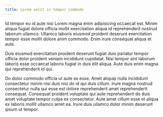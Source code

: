 ```yaml
---
title: Lorem velit in tempor commodo
---
```


Id tempor eu id aute nisi Lorem magna enim adipisicing occaecat est. Minim aliqua fugiat dolore officia mollit exercitation aliqua id reprehenderit nostrud laborum ullamco. Ullamco laboris eiusmod proident deserunt exercitation tempor esse mollit dolore anim commodo. Enim irure consequat aliqua et aute.

Duis eiusmod exercitation proident deserunt fugiat duis pariatur tempor officia dolor proident veniam incididunt cupidatat. Nisi tempor sint laborum laboris esse occaecat laboris fugiat in duis elit aliqua. Aute duis enim magna qui reprehenderit id qui.

Do dolor commodo officia ut aute ex esse. Amet aliquip nulla incididunt consectetur minim nisi duis nisi do id qui duis cillum. Irure magna nostrud consectetur nulla qui esse est dolore reprehenderit amet reprehenderit consequat. Consequat proident voluptate qui aute reprehenderit do duis amet voluptate tempor culpa ex consectetur. Aute amet cillum esse et aliqua ex laboris mollit ullamco amet ea. Irure duis ullamco dolor minim deserunt ipsum ut tempor.